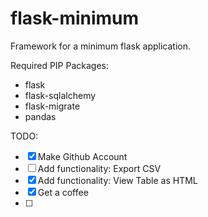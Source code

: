 # flask-minimum
Framework for a minimum flask application.

Required PIP Packages:
- flask
- flask-sqlalchemy
- flask-migrate
- pandas

TODO:
- [x] Make Github Account
- [ ] Add functionality: Export CSV
- [x] Add functionality: View Table as HTML
- [x] Get a coffee
- [ ] 
